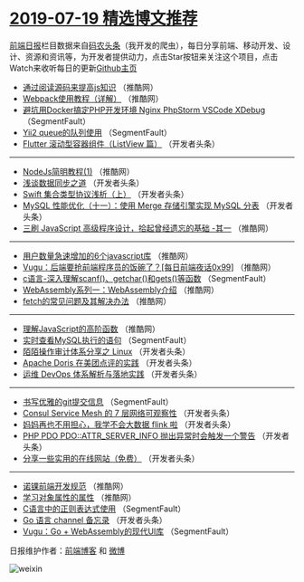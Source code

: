 # [2019-07-19 精选博文推荐](http://hao.caibaojian.com/date/2019/07/19)

[前端日报](http://caibaojian.com/c/news)栏目数据来自[码农头条](http://hao.caibaojian.com/)（我开发的爬虫），每日分享前端、移动开发、设计、资源和资讯等，为开发者提供动力，点击Star按钮来关注这个项目，点击Watch来收听每日的更新[Github主页](https://github.com/kujian/frontendDaily)
* [通过阅读源码来提高js知识](http://hao.caibaojian.com/118929.html) （推酷网）
* [Webpack使用教程（详解）](http://hao.caibaojian.com/118923.html) （推酷网）
* [避坑用Docker搞定PHP开发环境 Nginx PhpStorm VSCode XDebug](http://hao.caibaojian.com/118947.html) （SegmentFault）
* [Yii2 queue的队列使用](http://hao.caibaojian.com/118948.html) （SegmentFault）
* [Flutter 滚动型容器组件（ListView 篇）](http://hao.caibaojian.com/118872.html) （开发者头条）

***
* [NodeJs简明教程(1)](http://hao.caibaojian.com/118916.html) （推酷网）
* [浅谈数据同步之道](http://hao.caibaojian.com/118838.html) （开发者头条）
* [Swift 集合类型协议浅析（上）](http://hao.caibaojian.com/118880.html) （开发者头条）
* [MySQL 性能优化（十一）：使用 Merge 存储引擎实现 MySQL 分表](http://hao.caibaojian.com/118839.html) （开发者头条）
* [三刷 JavaScript 高级程序设计，拾起曾经遗忘的基础 -其一](http://hao.caibaojian.com/118886.html) （推酷网）

***
* [用户数量急速增加的6个javascript库](http://hao.caibaojian.com/118905.html) （推酷网）
* [Vugu：后端要抢前端程序员的饭碗了？[每日前端夜话0x99]](http://hao.caibaojian.com/118888.html) （推酷网）
* [c语言-深入理解scanf()、getchar()和gets()等函数](http://hao.caibaojian.com/118946.html) （SegmentFault）
* [WebAssembly系列一：WebAssembly介绍](http://hao.caibaojian.com/118906.html) （推酷网）
* [fetch的常见问题及其解决办法](http://hao.caibaojian.com/118930.html) （推酷网）

***
* [理解JavaScript的高阶函数](http://hao.caibaojian.com/118913.html) （推酷网）
* [实时查看MySQL执行的语句](http://hao.caibaojian.com/118816.html) （SegmentFault）
* [陌陌操作审计体系分享之 Linux](http://hao.caibaojian.com/118833.html) （开发者头条）
* [Apache Doris 在美团点评的实践](http://hao.caibaojian.com/118876.html) （开发者头条）
* [运维 DevOps 体系解析与落地实践](http://hao.caibaojian.com/118834.html) （开发者头条）

***
* [书写优雅的git提交信息](http://hao.caibaojian.com/118818.html) （SegmentFault）
* [Consul Service Mesh 的 7 层网络可观察性](http://hao.caibaojian.com/118878.html) （开发者头条）
* [妈妈再也不用担心，我学不会大数据 flink 啦](http://hao.caibaojian.com/118836.html) （开发者头条）
* [PHP PDO PDO::ATTR_SERVER_INFO 抛出异常时会触发一个警告](http://hao.caibaojian.com/118879.html) （开发者头条）
* [分享一些实用的在线网站（免费）](http://hao.caibaojian.com/118820.html) （开发者头条）

***
* [诺锞前端开发规范](http://hao.caibaojian.com/118903.html) （推酷网）
* [学习对象属性的属性](http://hao.caibaojian.com/118885.html) （推酷网）
* [C语言中的正则表达式使用](http://hao.caibaojian.com/118944.html) （SegmentFault）
* [Go 语言 channel 备忘录](http://hao.caibaojian.com/118842.html) （开发者头条）
* [Vugu：Go + WebAssembly的现代UI库](http://hao.caibaojian.com/118945.html) （SegmentFault）

日报维护作者：[前端博客](http://caibaojian.com/) 和 [微博](http://caibaojian.com/go/weibo)

![weixin](https://user-images.githubusercontent.com/3055447/38468989-651132ac-3b80-11e8-8e6b-15122322a9d7.png)